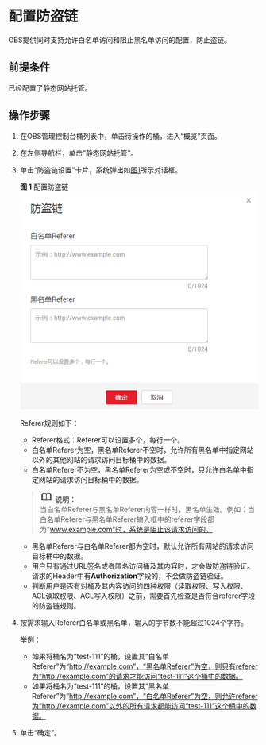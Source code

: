 # 配置防盗链<a name="zh-cn_topic_0066036552"></a>

OBS提供同时支持允许白名单访问和阻止黑名单访问的配置，防止盗链。

## 前提条件<a name="section48948668114148"></a>

已经配置了静态网站托管。

## 操作步骤<a name="section6430701414453"></a>

1.  在OBS管理控制台桶列表中，单击待操作的桶，进入“概览”页面。
2.  在左侧导航栏，单击“静态网站托管”。
3.  单击“防盗链设置”卡片，系统弹出如[图1](#fig53966499193827)所示对话框。

    **图 1**  配置防盗链<a name="fig53966499193827"></a>  
    ![](figures/配置防盗链.png "配置防盗链")

    Referer规则如下：

    -   Referer格式：Referer可以设置多个，每行一个。
    -   白名单Referer为空，黑名单Referer不空时，允许所有黑名单中指定网站以外的其他网站的请求访问目标桶中的数据。
    -   白名单Referer不为空，黑名单Referer为空或不空时，只允许白名单中指定网站的请求访问目标桶中的数据。

    >![](public_sys-resources/icon-note.gif) **说明：**   
    >当白名单Referer与黑名单Referer内容一样时，黑名单生效。例如：当白名单Referer与黑名单Referer输入框中的referer字段都为“www.example.com”时，系统是阻止该请求访问的。  

    -   黑名单Referer与白名单Referer都为空时，默认允许所有网站的请求访问目标桶中的数据。
    -   用户只有通过URL签名或者匿名访问桶及其内容时，才会做防盗链验证。请求的Header中有**Authorization**字段的，不会做防盗链验证。
    -   判断用户是否有对桶及其内容访问的四种权限（读取权限、写入权限、ACL读取权限、ACL写入权限）之前，需要首先检查是否符合referer字段的防盗链规则。

4.  按需求输入Referer白名单或黑名单，输入的字节数不能超过1024个字符。

    举例：

    -   如果将桶名为“test-111”的桶，设置其“白名单Referer”为“http://example.com”，“黑名单Referer”为空，则只有referer为“http://example.com”的请求才能访问“test-111”这个桶中的数据。
    -   如果将桶名为“test-111”的桶，设置其“黑名单Referer”为“http://example.com”，“白名单Referer”为空，则允许referer为“http://example.com”以外的所有请求都能访问“test-111”这个桶中的数据。

5.  单击“确定”。


